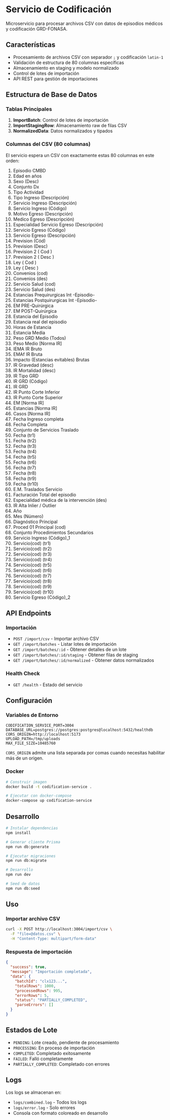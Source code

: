# Servicio de Codificación

Microservicio para procesar archivos CSV con datos de episodios médicos y codificación GRD-FONASA.

## Características

- Procesamiento de archivos CSV con separador `;` y codificación `latin-1`
- Validación de estructura de 80 columnas específicas
- Almacenamiento en staging y modelo normalizado
- Control de lotes de importación
- API REST para gestión de importaciones

## Estructura de Base de Datos

### Tablas Principales

1. **ImportBatch**: Control de lotes de importación
2. **ImportStagingRow**: Almacenamiento raw de filas CSV
3. **NormalizedData**: Datos normalizados y tipados

### Columnas del CSV (80 columnas)

El servicio espera un CSV con exactamente estas 80 columnas en este orden:

1. Episodio CMBD
2. Edad en años
3. Sexo (Desc)
4. Conjunto Dx
5. Tipo Actividad
6. Tipo Ingreso (Descripción)
7. Servicio Ingreso (Descripción)
8. Servicio Ingreso (Código)
9. Motivo Egreso (Descripción)
10. Medico Egreso (Descripción)
11. Especialidad Servicio Egreso (Descripción)
12. Servicio Egreso (Código)
13. Servicio Egreso (Descripción)
14. Prevision (Cód)
15. Prevision (Desc)
16. Prevision 2 ( Cod )
17. Prevision 2 ( Desc )
18. Ley ( Cod )
19. Ley ( Desc )
20. Convenios (cod)
21. Convenios (des)
22. Servicio Salud (cod)
23. Servicio Salud (des)
24. Estancias Prequirurgicas Int -Episodio-
25. Estancias Postquirurgicas Int -Episodio-
26. EM PRE-Quirúrgica
27. EM POST-Quirúrgica
28. Estancia del Episodio
29. Estancia real del episodio
30. Horas de Estancia
31. Estancia Media
32. Peso GRD Medio (Todos)
33. Peso Medio [Norma IR]
34. IEMA IR Bruto
35. EMAf IR Bruta
36. Impacto (Estancias evitables) Brutas
37. IR Gravedad (desc)
38. IR Mortalidad (desc)
39. IR Tipo GRD
40. IR GRD (Código)
41. IR GRD
42. IR Punto Corte Inferior
43. IR Punto Corte Superior
44. EM [Norma IR]
45. Estancias [Norma IR]
46. Casos [Norma IR]
47. Fecha Ingreso completa
48. Fecha Completa
49. Conjunto de Servicios Traslado
50. Fecha (tr1)
51. Fecha (tr2)
52. Fecha (tr3)
53. Fecha (tr4)
54. Fecha (tr5)
55. Fecha (tr6)
56. Fecha (tr7)
57. Fecha (tr8)
58. Fecha (tr9)
59. Fecha (tr10)
60. E.M. Traslados Servicio
61. Facturación Total del episodio
62. Especialidad médica de la intervención (des)
63. IR Alta Inlier / Outlier
64. Año
65. Mes (Número)
66. Diagnóstico Principal
67. Proced 01 Principal (cod)
68. Conjunto Procedimientos Secundarios
69. Servicio Ingreso (Código)_1
70. Servicio(cod) (tr1)
71. Servicio(cod) (tr2)
72. Servicio(cod) (tr3)
73. Servicio(cod) (tr4)
74. Servicio(cod) (tr5)
75. Servicio(cod) (tr6)
76. Servicio(cod) (tr7)
77. Servicio(cod) (tr8)
78. Servicio(cod) (tr9)
79. Servicio(cod) (tr10)
80. Servicio Egreso (Código)_2

## API Endpoints

### Importación

- `POST /import/csv` - Importar archivo CSV
- `GET /import/batches` - Listar lotes de importación
- `GET /import/batches/:id` - Obtener detalles de un lote
- `GET /import/batches/:id/staging` - Obtener filas de staging
- `GET /import/batches/:id/normalized` - Obtener datos normalizados

### Health Check

- `GET /health` - Estado del servicio

## Configuración

### Variables de Entorno

```env
CODIFICATION_SERVICE_PORT=3004
DATABASE_URL=postgres://postgres:postgres@localhost:5432/healthdb
CORS_ORIGIN=http://localhost:5173
UPLOAD_PATH=/tmp/uploads
MAX_FILE_SIZE=10485760
```

`CORS_ORIGIN` admite una lista separada por comas cuando necesitas habilitar más de un origen.

### Docker

```bash
# Construir imagen
docker build -t codification-service .

# Ejecutar con docker-compose
docker-compose up codification-service
```

## Desarrollo

```bash
# Instalar dependencias
npm install

# Generar cliente Prisma
npm run db:generate

# Ejecutar migraciones
npm run db:migrate

# Desarrollo
npm run dev

# Seed de datos
npm run db:seed
```

## Uso

### Importar archivo CSV

```bash
curl -X POST http://localhost:3004/import/csv \
  -F "file=@datos.csv" \
  -H "Content-Type: multipart/form-data"
```

### Respuesta de importación

```json
{
  "success": true,
  "message": "Importación completada",
  "data": {
    "batchId": "clx123...",
    "totalRows": 1000,
    "processedRows": 995,
    "errorRows": 5,
    "status": "PARTIALLY_COMPLETED",
    "parseErrors": []
  }
}
```

## Estados de Lote

- `PENDING`: Lote creado, pendiente de procesamiento
- `PROCESSING`: En proceso de importación
- `COMPLETED`: Completado exitosamente
- `FAILED`: Falló completamente
- `PARTIALLY_COMPLETED`: Completado con errores

## Logs

Los logs se almacenan en:
- `logs/combined.log` - Todos los logs
- `logs/error.log` - Solo errores
- Consola con formato coloreado en desarrollo
